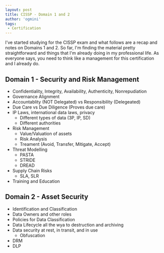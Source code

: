 ```yaml
---
layout: post
title: CISSP - Domain 1 and 2
author: 'ogmini'
tags:
 - Certification
---
```


I've started studying for the CISSP exam and what follows are a recap and notes on Domains 1 and 2. So far, I'm finding the material pretty straightforward and things that I'm already doing in my professional life. As everyone says, you need to think like a management for this certification and I already do.

## Domain 1 - Security and Risk Management

- Confidentiality, Integrity, Availability, Authenticity, Nonrepudiation
- Governance Alignment
- Accountablity (NOT Delegated) vs Responsibility (Delegeated)
- Due Care vs Due Diligence (Proves due care)
- IP Laws, international data laws, privacy
  - Different types of data (3P, IP, SD)
  - Different authorities
- Risk Management
  - Value/Valuation of assets
  - Risk Analysis
  - Treament (Avoid, Transfer, Mitigate, Accept)
- Threat Modelling
  - PASTA
  - STRIDE
  - DREAD
- Supply Chain Risks
  - SLA, SLR
- Training and Education

## Domain 2 - Asset Security

- Identification and Classification
- Data Owners and other roles
- Policies for Data Classification
- Data Lifecycle all the wya to destruction and archiving
- Data security at rest, in transit, and in use
  - Obfuscation
- DRM
- DLP
